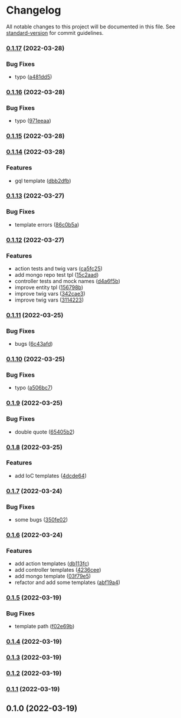 # Changelog

All notable changes to this project will be documented in this file. See [standard-version](https://github.com/conventional-changelog/standard-version) for commit guidelines.

### [0.1.17](https://github.com/powerkernel/node-crud-gen/compare/v0.1.16...v0.1.17) (2022-03-28)


### Bug Fixes

* typo ([a481dd5](https://github.com/powerkernel/node-crud-gen/commit/a481dd5843c437f2bf99097a4adac292b6a217f8))

### [0.1.16](https://github.com/powerkernel/node-crud-gen/compare/v0.1.15...v0.1.16) (2022-03-28)


### Bug Fixes

* typo ([971eeaa](https://github.com/powerkernel/node-crud-gen/commit/971eeaacf5d40675c8c27fb069a9d952a2d79023))

### [0.1.15](https://github.com/powerkernel/node-crud-gen/compare/v0.1.14...v0.1.15) (2022-03-28)

### [0.1.14](https://github.com/powerkernel/node-crud-gen/compare/v0.1.13...v0.1.14) (2022-03-28)


### Features

* gql template ([dbb2dfb](https://github.com/powerkernel/node-crud-gen/commit/dbb2dfb7cf9bf54d827acce3b03c0bb5843aba0c))

### [0.1.13](https://github.com/powerkernel/node-crud-gen/compare/v0.1.12...v0.1.13) (2022-03-27)


### Bug Fixes

* template errors ([86c0b5a](https://github.com/powerkernel/node-crud-gen/commit/86c0b5a95458fd876054b34a92464a850d915260))

### [0.1.12](https://github.com/powerkernel/node-crud-gen/compare/v0.1.11...v0.1.12) (2022-03-27)


### Features

* action tests and twig vars ([ca5fc25](https://github.com/powerkernel/node-crud-gen/commit/ca5fc25745e650996f12ff19457ef6d1ef121ec1))
* add mongo repo test tpl ([15c2aad](https://github.com/powerkernel/node-crud-gen/commit/15c2aadf1d930521343d0aace88d291b27181426))
* controller tests and mock names ([d4a6f5b](https://github.com/powerkernel/node-crud-gen/commit/d4a6f5b50348c3f43402010ac64562bd25fd84a5))
* improve entity tpl ([156798b](https://github.com/powerkernel/node-crud-gen/commit/156798bb31ca59a56688d269c466a80c19e2485c))
* improve twig vars ([342cae3](https://github.com/powerkernel/node-crud-gen/commit/342cae39f876a71d80376ad6aed56ffe4ba86fd8))
* improve twig vars ([3114223](https://github.com/powerkernel/node-crud-gen/commit/3114223896a074406725219b845c376a976f8ec2))

### [0.1.11](https://github.com/powerkernel/node-crud-gen/compare/v0.1.10...v0.1.11) (2022-03-25)


### Bug Fixes

* bugs ([6c43afd](https://github.com/powerkernel/node-crud-gen/commit/6c43afd8bfe90b76a9095d63567c6b62023168f0))

### [0.1.10](https://github.com/powerkernel/node-crud-gen/compare/v0.1.9...v0.1.10) (2022-03-25)


### Bug Fixes

* typo ([a506bc7](https://github.com/powerkernel/node-crud-gen/commit/a506bc7fc7147bf7f115b87d0c570ceaba0ad4f8))

### [0.1.9](https://github.com/powerkernel/node-crud-gen/compare/v0.1.8...v0.1.9) (2022-03-25)


### Bug Fixes

* double quote ([65405b2](https://github.com/powerkernel/node-crud-gen/commit/65405b2c48cda032c5953662383b188017bf4220))

### [0.1.8](https://github.com/powerkernel/node-crud-gen/compare/v0.1.7...v0.1.8) (2022-03-25)


### Features

* add IoC templates ([4dcde64](https://github.com/powerkernel/node-crud-gen/commit/4dcde64813bbfbe26a7e4fcea60855343e588105))

### [0.1.7](https://github.com/powerkernel/node-crud-gen/compare/v0.1.6...v0.1.7) (2022-03-24)


### Bug Fixes

* some bugs ([350fe02](https://github.com/powerkernel/node-crud-gen/commit/350fe021288a772dde9d6a70a5bf1ae0f80835cb))

### [0.1.6](https://github.com/powerkernel/node-crud-gen/compare/v0.1.5...v0.1.6) (2022-03-24)


### Features

* add action templates ([db113fc](https://github.com/powerkernel/node-crud-gen/commit/db113fc6e5ac2fcc0c878e9251bb8460cd0b8a13))
* add controller templates ([4236cee](https://github.com/powerkernel/node-crud-gen/commit/4236cee9d0f04d2db05a6eae0841ba61f83d9c93))
* add mongo template ([03f79e5](https://github.com/powerkernel/node-crud-gen/commit/03f79e5a7f2507b3cff60c95a648f7941ce68de8))
* refactor and add some templates ([abf19a4](https://github.com/powerkernel/node-crud-gen/commit/abf19a4ff397409b5f7f2c5ac15ae654434b8435))

### [0.1.5](https://github.com/powerkernel/node-crud-gen/compare/v0.1.4...v0.1.5) (2022-03-19)


### Bug Fixes

* template path ([f02e69b](https://github.com/powerkernel/node-crud-gen/commit/f02e69b7f06b36b62be25ec6e7ef00fbf29b20f6))

### [0.1.4](https://github.com/powerkernel/node-crud-gen/compare/v0.1.3...v0.1.4) (2022-03-19)

### [0.1.3](https://github.com/powerkernel/node-crud-gen/compare/v0.1.2...v0.1.3) (2022-03-19)

### [0.1.2](https://github.com/powerkernel/node-crud-gen/compare/v0.1.1...v0.1.2) (2022-03-19)

### [0.1.1](https://github.com/powerkernel/node-crud-gen/compare/v0.1.0...v0.1.1) (2022-03-19)

## 0.1.0 (2022-03-19)
